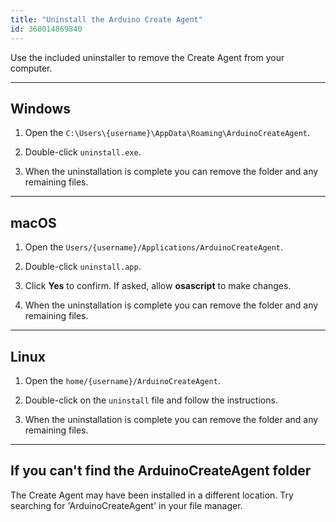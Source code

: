 ```yaml
---
title: "Uninstall the Arduino Create Agent"
id: 360014869840
---
```


Use the included uninstaller to remove the Create Agent from your computer.

---

## Windows

1. Open the `C:\Users\{username}\AppData\Roaming\ArduinoCreateAgent`.

2. Double-click `uninstall.exe`.

3. When the uninstallation is complete you can remove the folder and any remaining files.

---

## macOS

1. Open the `Users/{username}/Applications/ArduinoCreateAgent`.

2. Double-click `uninstall.app`.

3. Click **Yes** to confirm. If asked, allow **osascript** to make changes.

4. When the uninstallation is complete you can remove the folder and any remaining files.

---

## Linux

1. Open the `home/{username}/ArduinoCreateAgent`.

2. Double-click on the `uninstall` file and follow the instructions.

3. When the uninstallation is complete you can remove the folder and any remaining files.

---

## If you can't find the ArduinoCreateAgent folder

The Create Agent may have been installed in a different location. Try searching for 'ArduinoCreateAgent' in your file manager.
